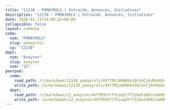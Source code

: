 ```yaml
---
title: "12130 - POMAYROLS | Entraide, Annonces, Initiatives"
description: "12130 - POMAYROLS | Entraide, Annonces, Initiatives"
date: 2020-01-11T14:09:21+09:00
collapsible: false
layout: commune
comm:
  nom: "POMAYROLS"
  slug: pomayrols
  cp: "12130"
dept:
  nom: "Aveyron"
  slug: aveyron
  num: "12"
peerpad:
  comm:
    read_path: /r/markdown/12130_pomayrols/4XTTMCcW4WK6o3QrGnCj6vMobbXcv5vNJnu7VpRAJP31mgCWb
    write_path: /w/markdown/12130_pomayrols/4XTTMCcW4WK6o3QrGnCj6vMobbXcv5vNJnu7VpRAJP31mgCWb-K3TgUPDx5SnHsAKTbfPNZ7VsmckDxsM7UUTUr2rpCdJNBA7TneKFa31fdLHJhKfpKkX2SwPN9Uz7VYJqMiAyVSkVj5sk9Dy3QumrcW43nDcJourX5mVnEByQy4tzGWSXsDcTFBC3
  dept:
    read_path: /r/markdown/12_aveyron/4XTTM3CFrTYLeq3t7YZ2GeteRXina8HMy585xLdATaEm28gJq
    write_path: /w/markdown/12_aveyron/4XTTM3CFrTYLeq3t7YZ2GeteRXina8HMy585xLdATaEm28gJq-K3TgUfu3tdsvnJNzfCjLcQBm4uQ83gag77qnaAo9pjUvbpQyfAVAxJdyULKffeJFVcGHHVraYZNVQhiGBeBUKBFLy2Vr8dapgU6tQCmoJQ6dgnoqRGmK9bSxqhW9VArfxRuTPcgV
---
```


